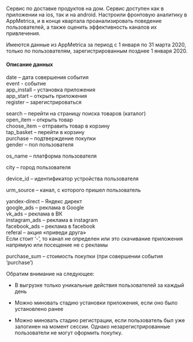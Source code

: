 
Сервис по доставке продуктов на дом. Сервис доступен как в приложении на ios, так и на android. Настроили фронтовую аналитику в AppMetrica, и в конце квартала проанализировать поведение пользователей, а также оценить эффективность каналов их привлечения. 

Имеются данные из AppMetrica за период с 1 января по 31 марта 2020, только по пользователям, зарегистрированным позднее 1 января 2020.

#### Описание данных 

date – дата совершения события\
event - событие\
app_install – установка приложения\
app_start – открыть приложения\
register – зарегистрироваться

search – перейти на страницу поиска товаров (каталог) \
open_item – открыть товар\
choose_item – отправить товар в корзину\
tap_basket – перейти в корзину\
purchase – подтверждение покупки\
gender – пол пользователя

os_name – платформа пользователя

city – город пользователя

device_id – идентификатор устройства пользователя

urm_source – канал, с которого пришел пользователь

yandex-direct – Яндекс директ\
google_ads – реклама в Google\
vk_ads – реклама в ВК\
instagram_ads – реклама в instagram\
facebook_ads – реклама в facebook\
referal – акция «приведи друга»\
Если стоит ‘-’, то канал не определен или это скачивание приложения напрямую или посещение не с рекламы 

purchase_sum – стоимость покупки (при совершении события ‘purchase’)

Обратим внимание на следующее:

- В выгрузке только уникальные действия пользователей за каждый день

- Можно миновать стадию установки приложения, если оно было установлено ранее

- Можно миновать стадию регистрации, если пользователь был уже залогинен на момент сессии. Однако незарегистрированные пользователи не могут оформить покупку. 
